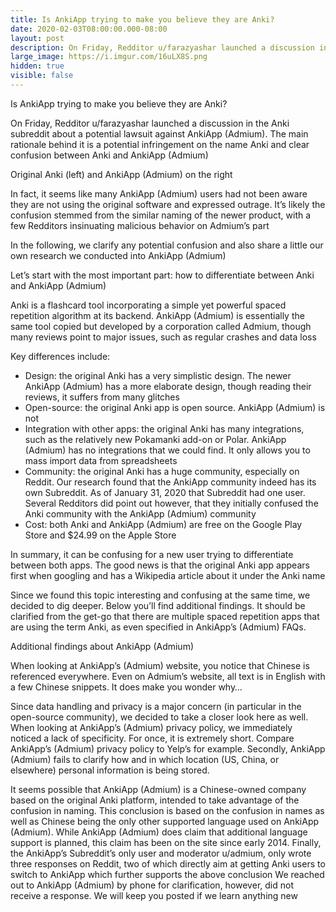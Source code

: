 ```yaml
---
title: Is AnkiApp trying to make you believe they are Anki?
date: 2020-02-03T08:00:00.000-08:00
layout: post
description: On Friday, Redditor u/farazyashar launched a discussion in the Anki subreddit about a potential lawsuit against AnkiApp (Admium). The main rationale behind it is a potential infringement on the name Anki and clear confusion between Anki and AnkiApp (Admium)
large_image: https://i.imgur.com/16uLX8S.png    
hidden: true
visible: false
---
```

Is AnkiApp trying to make you believe they are Anki?

On Friday, Redditor u/farazyashar launched a discussion in the Anki subreddit about a potential lawsuit against AnkiApp (Admium). The main rationale behind it is a potential infringement on the name Anki and clear confusion between Anki and AnkiApp (Admium)

Original Anki (left) and AnkiApp (Admium) on the right

In fact, it seems like many AnkiApp (Admium) users had not been aware they are not using the original software and expressed outrage. It’s likely the confusion stemmed from the similar naming of the newer product, with a few Redditors insinuating malicious behavior on Admium’s part

In the following, we clarify any potential confusion and also share a little our own research we conducted into AnkiApp (Admium)

Let’s start with the most important part: how to differentiate between Anki and AnkiApp (Admium)

Anki is a flashcard tool incorporating a simple yet powerful spaced repetition algorithm at its backend. AnkiApp (Admium) is essentially the same tool copied but developed by a corporation called Admium, though many reviews point to major issues, such as regular crashes and data loss

Key differences include:

 - Design: the original Anki has a very simplistic design. The newer AnkiApp (Admium) has a more elaborate design, though reading their reviews, it suffers from many glitches
 - Open-source: the original Anki app is open source. AnkiApp (Admium) is not
 - Integration with other apps: the original Anki has many integrations, such as the relatively new Pokamanki add-on or Polar. AnkiApp (Admium) has no integrations that we could find. It only allows you to mass import data from spreadsheets
 - Community: the original Anki has a huge community, especially on Reddit. Our research found that the AnkiApp community indeed has its own Subreddit. As of January 31, 2020 that Subreddit had one user. Several Redditors did point out however, that they initially confused the Anki community with the AnkiApp (Admium) community
 - Cost: both Anki and AnkiApp (Admium) are free on the Google Play Store and $24.99 on the Apple Store

In summary, it can be confusing for a new user trying to differentiate between both apps. The good news is that the original Anki app appears first when googling and has a Wikipedia article about it under the Anki name

Since we found this topic interesting and confusing at the same time, we decided to dig deeper. Below you’ll find additional findings. It should be clarified from the get-go that there are multiple spaced repetition apps that are using the term Anki, as even specified in AnkiApp’s (Admium) FAQs.

Additional findings about AnkiApp (Admium)

When looking at AnkiApp’s (Admium) website, you notice that Chinese is referenced everywhere. Even on Admium’s website, all text is in English with a few Chinese snippets. It does make you wonder why…

Since data handling and privacy is a major concern (in particular in the open-source community), we decided to take a closer look here as well. When looking at AnkiApp’s (Admium) privacy policy, we immediately noticed a lack of specificity. For once, it is extremely short. Compare AnkiApp’s (Admium) privacy policy to Yelp’s for example. Secondly, AnkiApp (Admium) fails to clarify how and in which location (US, China, or elsewhere) personal information is being stored.

It seems possible that AnkiApp (Admium) is a Chinese-owned company based on the original Anki platform, intended to take advantage of the confusion in naming. This conclusion is based on the confusion in names as well as Chinese being the only other supported language used on AnkiApp (Admium). While AnkiApp (Admium) does claim that additional language support is planned, this claim has been on the site since early 2014.
Finally, the AnkiApp’s Subreddit’s only user and moderator u/admium, only wrote three responses on Reddit, two of which directly aim at getting Anki users to switch to AnkiApp which further supports the above conclusion
We reached out to AnkiApp (Admium) by phone for clarification, however, did not receive a response. We will keep you posted if we learn anything new

